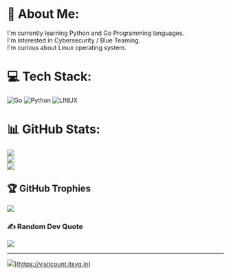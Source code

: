 # 💫 About Me:
I'm currently learning Python and Go Programming languages.<br>I'm interested in Cybersecurity / Blue Teaming.<br>I'm curious about Linux operating system.


# 💻 Tech Stack:
![Go](https://img.shields.io/badge/go-%2300ADD8.svg?style=for-the-badge&logo=go&logoColor=white) ![Python](https://img.shields.io/badge/python-3670A0?style=for-the-badge&logo=python&logoColor=ffdd54) ![LINUX](https://img.shields.io/badge/Linux-FCC624?style=for-the-badge&logo=linux&logoColor=black)
# 📊 GitHub Stats:
![](https://github-readme-stats.vercel.app/api?username=Turquesa53&theme=nightowl&hide_border=false&include_all_commits=true&count_private=false)<br/>
![](https://github-readme-streak-stats.herokuapp.com/?user=Turquesa53&theme=nightowl&hide_border=false)<br/>
![](https://github-readme-stats.vercel.app/api/top-langs/?username=Turquesa53&theme=nightowl&hide_border=false&include_all_commits=true&count_private=false&layout=compact)

## 🏆 GitHub Trophies
![](https://github-profile-trophy.vercel.app/?username=Turquesa53&theme=radical&no-frame=true&no-bg=false&margin-w=4)

### ✍️ Random Dev Quote
![](https://quotes-github-readme.vercel.app/api?type=vetical&theme=dark)

---
![](https://visitcount.itsvg.in/api?id=Turquesa53&icon=0&color=0)](https://visitcount.itsvg.in)

<!-- Proudly created with GPRM ( https://gprm.itsvg.in ) -->
